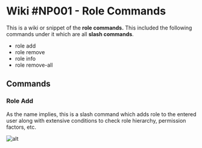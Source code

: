 # Wiki #NP001 - Role Commands

This is a wiki or snippet of the **role commands.** This included the following commands under it which are all **slash commands**.
- role add
- role remove
- role info
- role remove-all

## Commands

### Role Add
As the name implies, this is a slash command which adds role to the entered user along with extensive conditions to check role hierarchy, permission factors, etc.

![alt](https://discord.com/channels/1096692385997652049/1149961478372347985/1149961524094451722)
